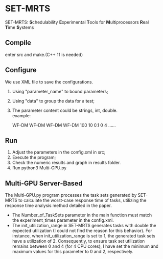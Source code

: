 # SET-MRTS
SET-MRTS: **S**chedulability **E**xperimental **T**ools for **M**ultiprocessors **R**eal **T**ime **S**ystems

## Compile
enter src and make.(C++ 11 is needed)<br/>

## Configure
We use XML file to save the configurations.<br/>
1. Using "parameter_name" to bound parameters;<br/>
2. Using "data" to group the data for a test;<br/>
3. The parameter content could be strings, int, double.<br/>
example:<br/>

	<parameters>
		<schedulability_test>
			<data TEST_TYPE="0">WF-DM</data>
			<data TEST_TYPE="1">WF-DM</data>
			<data TEST_TYPE="2">WF-DM</data>
			<data TEST_TYPE="8">WF-DM</data>
		</schedulability_test>
		<experiment_times>100</experiment_times>
		<lambda>
			<data>10</data>
		</lambda>
		<step>
			<data>0.1</data>
		</step>
		<init_utilization_range>
			<data>
				<min>0</min>
				<max>4</max>
			</data>
		</init_utilization_range>
		......
	</parameters>

## Run
1. Adjust the parameters in the config.xml in src;
2. Execute the program;
3. Check the numeric results and graph in results folder.
4. Run python3 Multi-GPU.py

## Multi-GPU Server-Based 
The Multi-GPU.py program processes the task sets generated by SET-MRTS to calculate the worst-case response time of tasks, utilizing the response time analysis method detailed in the paper.

- The Number_of_TaskSets parameter in the main function must match the experiment_times parameter in the config.xml.
- The init_utilization_range in SET-MRTS generates tasks with double the expected utilization (I could not find the reason for this behavior). For instance, when init_utilization_range is set to 1, the generated task sets have a utilization of 2. Consequently, to ensure task set utilization remains between 0 and 4 (for 4 CPU cores), I have set the minimum and maximum values for this parameter to 0 and 2, respectively.
















